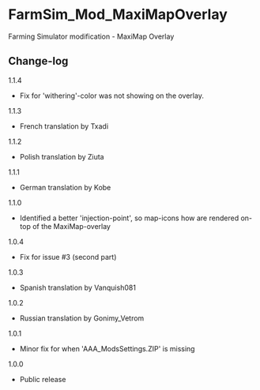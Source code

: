 # FarmSim_Mod_MaxiMapOverlay
Farming Simulator modification - MaxiMap Overlay


## Change-log

1.1.4
- Fix for 'withering'-color was not showing on the overlay.

1.1.3
- French translation by Txadi

1.1.2
- Polish translation by Ziuta

1.1.1
- German translation by Kobe

1.1.0
- Identified a better 'injection-point', so map-icons how are rendered on-top of the MaxiMap-overlay

1.0.4
- Fix for issue #3 (second part)

1.0.3
- Spanish translation by Vanquish081

1.0.2
- Russian translation by Gonimy_Vetrom

1.0.1
- Minor fix for when 'AAA_ModsSettings.ZIP' is missing

1.0.0
- Public release

